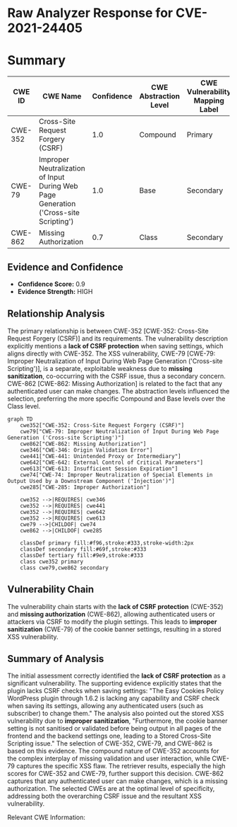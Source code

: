 # Raw Analyzer Response for CVE-2021-24405

# Summary
| CWE ID | CWE Name | Confidence | CWE Abstraction Level | CWE Vulnerability Mapping Label | CWE-Vulnerability Mapping Notes |
|---|---|---|---|---|---|
| CWE-352 | Cross-Site Request Forgery (CSRF) | 1.0 | Compound | Primary | Allowed |
| CWE-79 | Improper Neutralization of Input During Web Page Generation ('Cross-site Scripting') | 1.0 | Base | Secondary | Allowed |
| CWE-862 | Missing Authorization | 0.7 | Class | Secondary | Allowed-with-Review |

## Evidence and Confidence

*   **Confidence Score:** 0.9
*   **Evidence Strength:** HIGH

## Relationship Analysis
The primary relationship is between CWE-352 [CWE-352: Cross-Site Request Forgery (CSRF)] and its requirements. The vulnerability description explicitly mentions a **lack of CSRF protection** when saving settings, which aligns directly with CWE-352. The XSS vulnerability, CWE-79 [CWE-79: Improper Neutralization of Input During Web Page Generation ('Cross-site Scripting')], is a separate, exploitable weakness due to **missing sanitization**, co-occurring with the CSRF issue, thus a secondary concern. CWE-862 [CWE-862: Missing Authorization] is related to the fact that any authenticated user can make changes. The abstraction levels influenced the selection, preferring the more specific Compound and Base levels over the Class level.

```mermaid
graph TD
    cwe352["CWE-352: Cross-Site Request Forgery (CSRF)"]
    cwe79["CWE-79: Improper Neutralization of Input During Web Page Generation ('Cross-site Scripting')"]
    cwe862["CWE-862: Missing Authorization"]
    cwe346["CWE-346: Origin Validation Error"]
    cwe441["CWE-441: Unintended Proxy or Intermediary"]
    cwe642["CWE-642: External Control of Critical Parameters"]
    cwe613["CWE-613: Insufficient Session Expiration"]
    cwe74["CWE-74: Improper Neutralization of Special Elements in Output Used by a Downstream Component ('Injection')"]
    cwe285["CWE-285: Improper Authorization"]

    cwe352 -->|REQUIRES| cwe346
    cwe352 -->|REQUIRES| cwe441
    cwe352 -->|REQUIRES| cwe642
    cwe352 -->|REQUIRES| cwe613
    cwe79 -->|CHILDOF| cwe74
    cwe862 -->|CHILDOF| cwe285

    classDef primary fill:#f96,stroke:#333,stroke-width:2px
    classDef secondary fill:#69f,stroke:#333
    classDef tertiary fill:#9e9,stroke:#333
    class cwe352 primary
    class cwe79,cwe862 secondary
```

## Vulnerability Chain
The vulnerability chain starts with the **lack of CSRF protection** (CWE-352) and **missing authorization** (CWE-862), allowing authenticated users or attackers via CSRF to modify the plugin settings. This leads to **improper sanitization** (CWE-79) of the cookie banner settings, resulting in a stored XSS vulnerability.

## Summary of Analysis
The initial assessment correctly identified the **lack of CSRF protection** as a significant vulnerability. The supporting evidence explicitly states that the plugin lacks CSRF checks when saving settings: "The Easy Cookies Policy WordPress plugin through 1.6.2 is lacking any capability and CSRF check when saving its settings, allowing any authenticated users (such as subscriber) to change them." The analysis also pointed out the stored XSS vulnerability due to **improper sanitization**, "Furthermore, the cookie banner setting is not sanitised or validated before being output in all pages of the frontend and the backend settings one, leading to a Stored Cross-Site Scripting issue." The selection of CWE-352, CWE-79, and CWE-862 is based on this evidence. The compound nature of CWE-352 accounts for the complex interplay of missing validation and user interaction, while CWE-79 captures the specific XSS flaw. The retriever results, especially the high scores for CWE-352 and CWE-79, further support this decision. CWE-862 captures that any authenticated user can make changes, which is a missing authorization. The selected CWEs are at the optimal level of specificity, addressing both the overarching CSRF issue and the resultant XSS vulnerability.

Relevant CWE Information: